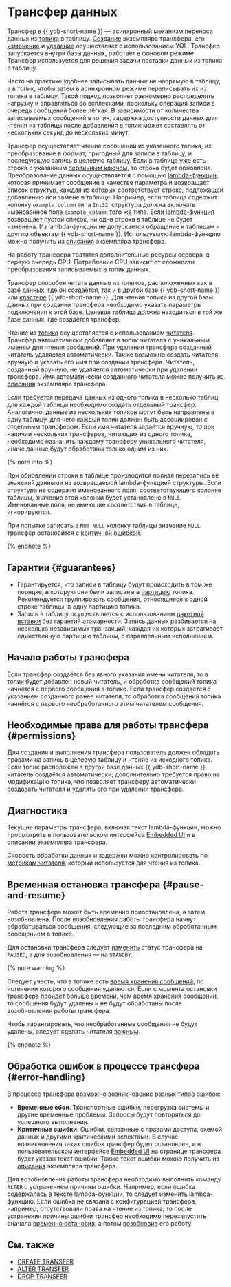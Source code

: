 # Трансфер данных

Трансфер в {{ ydb-short-name }} — асинхронный механизм переноса данных из [топика](glossary.md#topic) в таблицу. [Создание](../yql/reference/syntax/create-transfer.md) экземпляра трансфера, его [изменение](../yql/reference/syntax/alter-transfer.md) и [удаление](../yql/reference/syntax/drop-transfer.md) осуществляет с использованием YQL. Трансфер запускается внутри базы данных, работает в фоновом режиме. Трансфер используется для решения задачи поставки данных из топика в таблицу.

Часто на практике удобнее записывать данные не напрямую в таблицу, а в топик, чтобы затем в асинхронном режиме переписывать их из топика в таблицу. Такой подход позволяет равномерно распределять нагрузку и справляться со всплесками, поскольку операция записи в очередь сообщений более лёгкая. В зависимости от количества записываемых сообщений в топик, задержка доступности данных для чтения из таблицы после добавления в топик может составлять от нескольких секунд до нескольких минут.

Трансфер осуществляет чтение сообщений из указанного топика, их преобразование в формат, пригодный для записи в таблицу, и последующую запись в целевую таблицу. Если в таблице уже есть строка с указанным [первичным ключом](glossary.md#primary-key), то строка будет обновлена. Преобразование данных осуществляется с помощью [lambda-функции](../yql/reference/syntax/expressions.md#lambda), которая принимает сообщение в качестве параметра и возвращает список [структур](../yql/reference/types/containers.md), каждая из которых соответствует строке, подлежащей добавлению или замене в таблице. Например, если таблица содержит колонку `example_column` типа `Int32`, структура должна включать именованное поле `example_column` того же типа.
Если [lambda-функция](../yql/reference/syntax/expressions.md#lambda) возвращает пустой список, ни одна строка в таблице не будет изменена. Из lambda-функции не допускается обращение к таблицам и другим объектам {{ ydb-short-name }}.
Используемую lambda-функцию можно получить из [описания](../reference/ydb-cli/commands/scheme-describe.md) экземпляра трансфера.

На работу трансфера тратятся дополнительные ресурсы сервера, в первую очередь CPU. Потребление CPU зависит от сложности преобразования записываемых в топик данных.

Трансфер способен читать данные из топиков, расположенных как в [базе данных](glossary.md#database), где он создаётся, так и в другой базе {{ ydb-short-name }} или [кластере](glossary.md#cluster) {{ ydb-short-name }}. Для чтения топика из другой базы данных при создании трансфера необходимо указать параметры подключения к этой базе. Целевая таблица должна находиться в той же базе данных, где создаётся трансфер.

Чтение из [топика](glossary.md#topic) осуществляется с использованием [читателя](glossary.md#consumer). Трансфер автоматически добавляет в топик читателя с уникальным именем для чтения сообщений. При удалении трансфера созданный читатель удаляется автоматически. Также возможно создать читателя вручную и указать его имя при создании трансфера. Читатель, созданный вручную, не удаляется автоматически при удалении трансфера. Имя автоматически созданного читателя можно получить из [описания](../reference/ydb-cli/commands/scheme-describe.md) экземпляра трансфера.

Если требуется передача данных из одного топика в несколько таблиц, для каждой таблицы необходимо создать отдельный трансфер. Аналогично, данные из нескольких топиков могут быть направлены в одну таблицу, для чего каждый топик должен быть ассоциирован с отдельным трансфером. Если имя читателя задаётся вручную, то при наличии нескольких трансферов, читающих из одного топика, необходимо назначить каждому трансферу уникального читателя, иначе данные будут обработаны только одним из них.

{% note info %}

При обновлении строки в таблице производится полная перезапись её значений данными из возвращаемой lambda-функцией структуры. Если структура не содержит именованного поля, соответствующего колонке таблицы, значение этой колонки будет установлено в `NULL`. Именованные поля, не имеющие соответствия в таблице, игнорируются.

При попытке записать в `NOT NULL` колонку таблицы значение `NULL` трансфер остановится с [критичной ошибкой](#error-handling).

{% endnote %}

## Гарантии {#guarantees}

* Гарантируется, что записи в таблицу будут происходить в том же порядке, в которую они были записаны в [партицию](glossary.md#partition) топика. Рекомендуется группировать сообщения, относящиеся к одной строке таблицы, в одну партицию топика.
* Запись в таблицу осуществляется с использованием [пакетной вставки](../recipes/ydb-sdk/bulk-upsert.md) без гарантий атомарности. Запись данных разбивается на несколько независимых транзакций, каждая их которых затрагивает единственную партицию таблицы, с параллельным исполнением.

## Начало работы трансфера

Если трансфер создаётся без явного указания имени читателя, то в топик будет добавлен новый читатель, и обработка сообщений топика начнётся с первого сообщения в топике.
Если трансфер создаётся с указанием созданного ранее читателя, то обработка сообщений топика начнётся с первого необработанного этим читателем сообщения.

## Необходимые права для работы трансфера {#permissions}

Для создания и выполнения трансфера пользователь должен обладать правами на запись в целевую таблицу и чтение из исходного топика. Если топик расположен в другой базе данных {{ ydb-short-name }}, читатель создаётся автоматически; дополнительно требуется право на модификацию топика, что позволяет трансферу автоматически создавать читателя и удалять его при удалении трансфера.

## Диагностика

Текущие параметры трансфера, включая текст lambda-функции, можно просмотреть в пользовательском интерфейсе [Embedded UI](../reference/embedded-ui/index.md) и в [описании](../reference/ydb-cli/commands/scheme-describe.md) экземпляра трансфера.

Скорость обработки данных и задержки можно контролировать по [метрикам читателя](../reference/observability/metrics/index.md#topics), который используется для чтения из топика.

## Временная остановка трансфера {#pause-and-resume}

Работа трансфера может быть временно приостановлена, а затем возобновлена. После возобновления работы трансфера начнут обрабатываться сообщения, следующие за последним обработанным сообщением в топике.

Для остановки трансфера следует [изменить](../yql/reference/syntax/alter-transfer.md#examples) статус трансфера на `PAUSED`, а для возобновления — на `STANDBY`.

{% note warning %}

Следует учесть, что в топике есть [время хранения сообщений](topic.md#retention-time), по истечении которого сообщения удаляются. Если с момента остановки трансфера пройдёт больше времени, чем время хранения сообщений, то сообщения будут удалены и не будут обработаны после возобновления работы трансфера.

Чтобы гарантировать, что необработанные сообщения не будут удалены, следует сделать читателя [важным](topic.md#important-consumer).

{% endnote %}

## Обработка ошибок в процессе трансфера {#error-handling}

В процессе трансфера возможно возникновение разных типов ошибок:

* **Временные сбои**. Транспортные ошибки, перегрузка системы и другие временные проблемы. Запросы будут повторяться до успешного выполнения.
* **Критичные ошибки**. Ошибки, связанные с правами доступа, схемой данных и другими критическими аспектами. В случае возникновения таких ошибок трансфер будет остановлен, и в пользовательском интерфейсе [Embedded UI](../reference/embedded-ui/index.md) на странице трансфера будет указан текст ошибки. Также текст ошибки можно получить из [описания](../reference/ydb-cli/commands/scheme-describe.md) экземпляра трансфера.

Для возобновления работы трансфера необходимо выполнить команду `ALTER` с устранением причины ошибки. Например, если ошибка содержалась в тексте lambda-функции, то следует изменить lambda-функцию. Если ошибка не связана с конфигурацией трансфера, например, отсутствовали права на чтение из топика, то после устранения причины ошибки трансфер необходимо перезапустить сначала [временно остановив](#pause-and-resume), а потом [возобновив](#pause-and-resume) его работу.

## См. также

* [CREATE TRANSFER](../yql/reference/syntax/create-transfer.md)
* [ALTER TRANSFER](../yql/reference/syntax/alter-transfer.md)
* [DROP TRANSFER](../yql/reference/syntax/drop-transfer.md)
